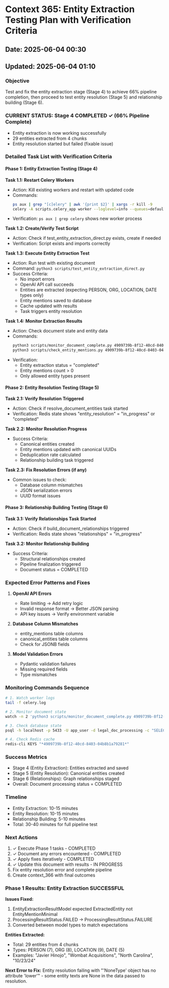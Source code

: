 # Context 365: Entity Extraction Testing Plan with Verification Criteria

## Date: 2025-06-04 00:30
## Updated: 2025-06-04 01:10

### Objective
Test and fix the entity extraction stage (Stage 4) to achieve 66% pipeline completion, then proceed to test entity resolution (Stage 5) and relationship building (Stage 6).

### CURRENT STATUS: Stage 4 COMPLETED ✓ (66% Pipeline Complete)
- Entity extraction is now working successfully
- 29 entities extracted from 4 chunks
- Entity resolution started but failed (fixable issue)

### Detailed Task List with Verification Criteria

#### Phase 1: Entity Extraction Testing (Stage 4)

**Task 1.1: Restart Celery Workers**
- Action: Kill existing workers and restart with updated code
- Commands:
  ```bash
  ps aux | grep "[c]elery" | awk '{print $2}' | xargs -r kill -9
  celery -A scripts.celery_app worker --loglevel=info --queues=default,ocr,text,entity,graph,cleanup &
  ```
- Verification: `ps aux | grep celery` shows new worker process

**Task 1.2: Create/Verify Test Script**
- Action: Check if test_entity_extraction_direct.py exists, create if needed
- Verification: Script exists and imports correctly

**Task 1.3: Execute Entity Extraction Test**
- Action: Run test with existing document
- Command: `python3 scripts/test_entity_extraction_direct.py`
- Success Criteria:
  - No import errors
  - OpenAI API call succeeds
  - Entities are extracted (expecting PERSON, ORG, LOCATION, DATE types only)
  - Entity mentions saved to database
  - Cache updated with results
  - Task triggers entity resolution

**Task 1.4: Monitor Extraction Results**
- Action: Check document state and entity data
- Commands:
  ```bash
  python3 scripts/monitor_document_complete.py 4909739b-8f12-40cd-8403-04b8b1a79281
  python3 scripts/check_entity_mentions.py 4909739b-8f12-40cd-8403-04b8b1a79281
  ```
- Verification:
  - Entity extraction status = "completed"
  - Entity mentions count > 0
  - Only allowed entity types present

#### Phase 2: Entity Resolution Testing (Stage 5)

**Task 2.1: Verify Resolution Triggered**
- Action: Check if resolve_document_entities task started
- Verification: Redis state shows "entity_resolution" = "in_progress" or "completed"

**Task 2.2: Monitor Resolution Progress**
- Success Criteria:
  - Canonical entities created
  - Entity mentions updated with canonical UUIDs
  - Deduplication rate calculated
  - Relationship building task triggered

**Task 2.3: Fix Resolution Errors (if any)**
- Common issues to check:
  - Database column mismatches
  - JSON serialization errors
  - UUID format issues

#### Phase 3: Relationship Building Testing (Stage 6)

**Task 3.1: Verify Relationships Task Started**
- Action: Check if build_document_relationships triggered
- Verification: Redis state shows "relationships" = "in_progress"

**Task 3.2: Monitor Relationship Building**
- Success Criteria:
  - Structural relationships created
  - Pipeline finalization triggered
  - Document status = COMPLETED

### Expected Error Patterns and Fixes

1. **OpenAI API Errors**
   - Rate limiting → Add retry logic
   - Invalid response format → Better JSON parsing
   - API key issues → Verify environment variable

2. **Database Column Mismatches**
   - entity_mentions table columns
   - canonical_entities table columns
   - Check for JSONB fields

3. **Model Validation Errors**
   - Pydantic validation failures
   - Missing required fields
   - Type mismatches

### Monitoring Commands Sequence

```bash
# 1. Watch worker logs
tail -f celery.log

# 2. Monitor document state
watch -n 2 'python3 scripts/monitor_document_complete.py 4909739b-8f12-40cd-8403-04b8b1a79281'

# 3. Check database state
psql -h localhost -p 5433 -U app_user -d legal_doc_processing -c "SELECT COUNT(*) FROM entity_mentions WHERE document_uuid = '4909739b-8f12-40cd-8403-04b8b1a79281';"

# 4. Check Redis cache
redis-cli KEYS "*4909739b-8f12-40cd-8403-04b8b1a79281*"
```

### Success Metrics

- Stage 4 (Entity Extraction): Entities extracted and saved
- Stage 5 (Entity Resolution): Canonical entities created
- Stage 6 (Relationships): Graph relationships staged
- Overall: Document processing status = COMPLETED

### Timeline
- Entity Extraction: 10-15 minutes
- Entity Resolution: 10-15 minutes  
- Relationship Building: 5-10 minutes
- Total: 30-40 minutes for full pipeline test

### Next Actions
1. ✓ Execute Phase 1 tasks - COMPLETED
2. ✓ Document any errors encountered - COMPLETED
3. ✓ Apply fixes iteratively - COMPLETED
4. ✓ Update this document with results - IN PROGRESS
5. Fix entity resolution error and complete pipeline
6. Create context_366 with final outcomes

### Phase 1 Results: Entity Extraction SUCCESSFUL

**Issues Fixed:**
1. EntityExtractionResultModel expected ExtractedEntity not EntityMentionMinimal
2. ProcessingResultStatus.FAILED → ProcessingResultStatus.FAILURE
3. Converted between model types to match expectations

**Entities Extracted:**
- Total: 29 entities from 4 chunks
- Types: PERSON (7), ORG (8), LOCATION (9), DATE (5)
- Examples: "Javier Hinojo", "Wombat Acquisitions", "North Carolina", "10/23/24"

**Next Error to Fix:**
Entity resolution failing with "'NoneType' object has no attribute 'lower'" - some entity texts are None in the data passed to resolution.